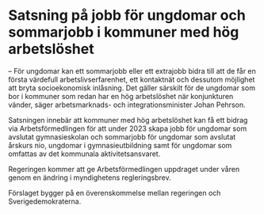 # Satsning på jobb för ungdomar och sommarjobb i kommuner med hög arbetslöshet

– För ungdomar kan ett sommarjobb eller ett extrajobb bidra till att de får en första värdefull arbetslivserfarenhet, ett kontaktnät och dessutom möjlighet att bryta socioekonomisk inlåsning. Det gäller särskilt för de ungdomar som bor i kommuner som redan har en hög arbetslöshet när konjunkturen vänder, säger arbetsmarknads- och integrationsminister Johan Pehrson.

Satsningen innebär att kommuner med hög arbetslöshet kan få ett bidrag via Arbetsförmedlingen för att under 2023 skapa jobb för ungdomar som avslutat gymnasieskolan och sommarjobb för ungdomar som avslutat årskurs nio, ungdomar i gymnasieutbildning samt för ungdomar som omfattas av det kommunala aktivitetsansvaret.

Regeringen kommer att ge Arbetsförmedlingen uppdraget under våren genom en ändring i myndighetens regleringsbrev.

Förslaget bygger på en överenskommelse mellan regeringen och Sverigedemokraterna.
